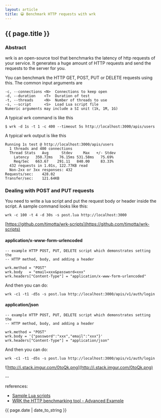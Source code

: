 ```yaml
---
layout: article
title: 😀 Benchmark HTTP requests with wrk
---
```

## {{ page.title }}

### Abstract

wrk is an open-source tool that benchmarks the latency of http requests of your service. It generates a huge amount of HTTP requests and send the requests to the server for you.

You can benchmark the HTTP GET, POST, PUT or DELETE requests using this. The common input arguments are

    -c, --connections <N>  Connections to keep open
    -d, --duration    <T>  Duration of test
    -t, --threads     <N>  Number of threads to use
    -s, --script      <S>  Load Lua script file
    Numeric arguments may include a SI unit (1k, 1M, 1G)

A typical wrk command is like this

```
$ wrk -d 1s -t 1 -c 400 --timeout 5s http://localhost:3000/apis/users
```

A typical wrk output is like this

```
Running 1s test @ http://localhost:3000/apis/users
  1 threads and 400 connections
  Thread Stats   Avg      Stdev     Max   +/- Stdev
    Latency   350.72ms   76.15ms 531.58ms   75.69%
    Req/Sec   663.67    291.11   840.00     83.33%
  432 requests in 1.01s, 122.77KB read
  Non-2xx or 3xx responses: 432
Requests/sec:    428.02
Transfer/sec:    121.64KB
```

### Dealing with POST and PUT requests

You need to write a lua script and put the request body or header inside the script. A sample command looks like this:

```
wrk -c 100 -t 4 -d 30s -s post.lua http://localhost:3000
```

[https://github.com/timotta/wrk-scripts](https://github.com/timotta/wrk-scripts)

#### application/x-www-form-urlencoded

```
-- example HTTP POST, PUT, DELETE script which demonstrates setting the
-- HTTP method, body, and adding a header

wrk.method = "POST"
wrk.body   = "email=xxx&password=xxx"
wrk.headers["Content-Type"] = "application/x-www-form-urlencoded"
```

And then you can do:

```
wrk -c1 -t1 -d5s -s post.lua http://localhost:3000/apis/v1/auth/login
```

#### application/json

```
-- example HTTP POST, PUT, DELETE script which demonstrates setting the
-- HTTP method, body, and adding a header

wrk.method = "POST"
wrk.body = '{"password":"xxx","email":"xxx"}'
wrk.headers["Content-Type"] = "application/json"
```

And then you can do:

```
wrk -c1 -t1 -d5s -s post.lua http://localhost:3000/apis/v1/auth/login
```

![http://i.stack.imgur.com/0toQk.png](http://i.stack.imgur.com/0toQk.png)

--

references:

* [Sample Lua scripts](https://github.com/wg/wrk/tree/master/scripts)
* [WRK the HTTP benchmarking tool - Advanced Example](http://czerasz.com/2015/07/19/wrk-http-benchmarking-tool-example/)

{{ page.date | date_to_string }}



